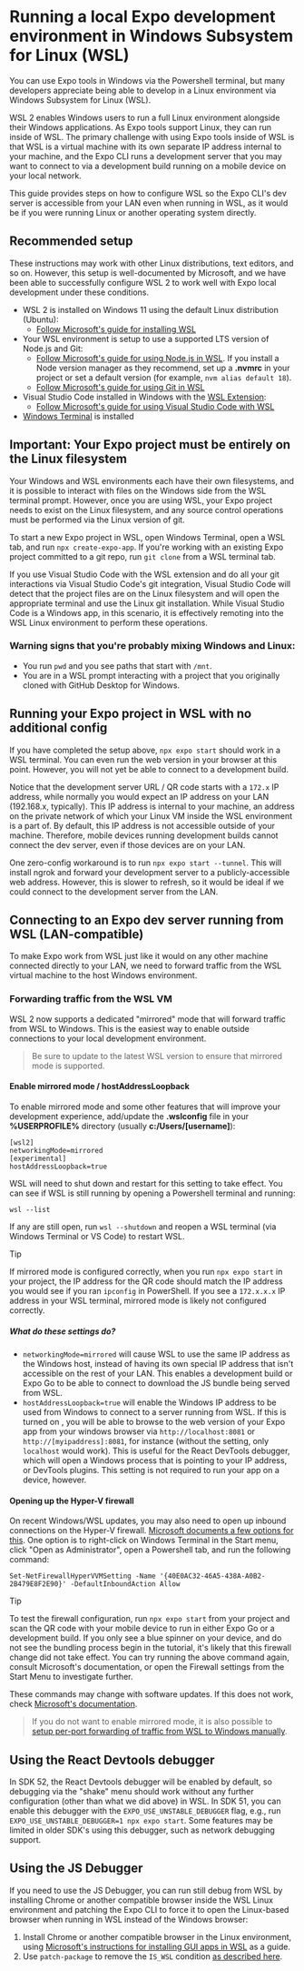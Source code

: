 # Running a local Expo development environment in Windows Subsystem for Linux (WSL)

You can use Expo tools in Windows via the Powershell terminal, but many developers appreciate being able to develop in a Linux environment via Windows Subsystem for Linux (WSL).

WSL 2 enables Windows users to run a full Linux environment alongside their Windows applications. As Expo tools support Linux, they can run inside of WSL. The primary challenge with using Expo tools inside of WSL is that WSL is a virtual machine with its own separate IP address internal to your machine, and the Expo CLI runs a development server that you may want to connect to via a development build running on a mobile device on your local network.

This guide provides steps on how to configure WSL so the Expo CLI's dev server is accessible from your LAN even when running in WSL, as it would be if you were running Linux or another operating system directly.

## Recommended setup

These instructions may work with other Linux distributions, text editors, and so on. However, this setup is well-documented by Microsoft, and we have been able to successfully configure WSL 2 to work well with Expo local development under these conditions.

- WSL 2 is installed on Windows 11 using the default Linux distribution (Ubuntu):
  - [Follow Microsoft's guide for installing WSL](https://learn.microsoft.com/en-us/windows/wsl/install)
- Your WSL environment is setup to use a supported LTS version of Node.js and Git:
  - [Follow Microsoft's guide for using Node.js in WSL](https://learn.microsoft.com/en-us/windows/dev-environment/javascript/nodejs-on-wsl). If you install a Node version manager as they recommend, set up a **.nvmrc** in your project or set a default version (for example, `nvm alias default 18`).
  - [Follow Microsoft's guide for using Git in WSL](https://learn.microsoft.com/en-us/windows/wsl/tutorials/wsl-git)
- Visual Studio Code installed in Windows with the [WSL Extension](https://marketplace.visualstudio.com/items?itemName=ms-vscode-remote.remote-wsl):
  - [Follow Microsoft's guide for using Visual Studio Code with WSL](https://code.visualstudio.com/docs/remote/wsl)
- [Windows Terminal](https://apps.microsoft.com/detail/9N0DX20HK701?hl=en-US&gl=US) is installed

## Important: Your Expo project must be entirely on the Linux filesystem

Your Windows and WSL environments each have their own filesystems, and it is possible to interact with files on the Windows side from the WSL terminal prompt. However, once you are using WSL, your Expo project needs to exist on the Linux filesystem, and any source control operations must be performed via the Linux version of git.

To start a new Expo project in WSL, open Windows Terminal, open a WSL tab, and run `npx create-expo-app`. If you're working with an existing Expo project committed to a git repo, run `git clone` from a WSL terminal tab.

If you use Visual Studio Code with the WSL extension and do all your git interactions via Visual Studio Code's git integration, Visual Studio Code will detect that the project files are on the Linux filesystem and will open the appropriate terminal and use the Linux git installation. While Visual Studio Code is a Windows app, in this scenario, it is effectively remoting into the WSL Linux environment to perform these operations.

### Warning signs that you're probably mixing Windows and Linux:

- You run `pwd` and you see paths that start with `/mnt`.
- You are in a WSL prompt interacting with a project that you originally cloned with GitHub Desktop for Windows.

## Running your Expo project in WSL with no additional config

If you have completed the setup above, `npx expo start` should work in a WSL terminal. You can even run the web version in your browser at this point. However, you will not yet be able to connect to a development build.

Notice that the development server URL / QR code starts with a `172.x` IP address, while normally you would expect an IP address on your LAN (192.168.x, typically). This IP address is internal to your machine, an address on the private network of which your Linux VM inside the WSL environment is a part of. By default, this IP address is not accessible outside of your machine. Therefore, mobile devices running development builds cannot connect the dev server, even if those devices are on your LAN.

One zero-config workaround is to run `npx expo start --tunnel`. This will install ngrok and forward your development server to a publicly-accessible web address. However, this is slower to refresh, so it would be ideal if we could connect to the development server from the LAN.

## Connecting to an Expo dev server running from WSL (LAN-compatible)

To make Expo work from WSL just like it would on any other machine connected directly to your LAN, we need to forward traffic from the WSL virtual machine to the host Windows environment.

### Forwarding traffic from the WSL VM

WSL 2 now supports a dedicated "mirrored" mode that will forward traffic from WSL to Windows. This is the easiest way to enable outside connections to your local development environment.

> Be sure to update to the latest WSL version to ensure that mirrored mode is supported.

#### Enable mirrored mode / hostAddressLoopback

To enable mirrored mode and some other features that will improve your development experience, add/update the **.wslconfig** file in your **%USERPROFILE%** directory (usually **c:/Users/[username]**):

```
[wsl2]
networkingMode=mirrored
[experimental]
hostAddressLoopback=true
```

WSL will need to shut down and restart for this setting to take effect. You can see if WSL is still running by opening a Powershell terminal and running:

```
wsl --list
```

If any are still open, run `wsl --shutdown` and reopen a WSL terminal (via Windows Terminal or VS Code) to restart WSL.

> [!TIP]
> If mirrored mode is configured correctly, when you run `npx expo start` in your project, the IP address for the QR code should match the IP address you would see if you ran `ipconfig` in PowerShell. If you see a `172.x.x.x` IP address in your WSL terminal, mirrored mode is likely not configured correctly.

##### What do these settings do?
- `networkingMode=mirrored` will cause WSL to use the same IP address as the Windows host, instead of having its own special IP address that isn't accessible on the rest of your LAN. This enables a development build or Expo Go to be able to connect to download the JS bundle being served from WSL.
- `hostAddressLoopback=true` will enable the Windows IP address to be used from Windows to connect to a server running from WSL. If this is turned on , you will be able to browse to the web version of your Expo app from your windows browser via `http://localhost:8081` or `http://[myipaddress]:8081`, for instance (without the setting, only `localhost` would work). This is useful for the React DevTools debugger, which will open a Windows process that is pointing to your IP address, or DevTools plugins. This setting is not required to run your app on a device, however.

#### Opening up the Hyper-V firewall

On recent Windows/WSL updates, you may also need to open up inbound connections on the Hyper-V firewall. [Microsoft documents a few options for this](https://learn.microsoft.com/en-us/windows/wsl/networking#mirrored-mode-networking). One option is to right-click on Windows Terminal in the Start menu, click "Open as Administrator", open a Powershell tab, and run the following command:

```
Set-NetFirewallHyperVVMSetting -Name '{40E0AC32-46A5-438A-A0B2-2B479E8F2E90}' -DefaultInboundAction Allow
```

> [!TIP]
> To test the firewall configuration, run `npx expo start` from your project and scan the QR code with your mobile device to run in either Expo Go or a development build. If you only see a blue spinner on your device, and do not see the bundling process begin in the tutorial, it's likely that this firewall change did not take effect. You can try running the above command again, consult Microsoft's documentation, or open the Firewall settings from the Start Menu to investigate further.

These commands may change with software updates. If this does not work, check [Microsoft's documentation](https://learn.microsoft.com/en-us/windows/wsl/networking#mirrored-mode-networking).

> If you do not want to enable mirrored mode, it is also possible to [setup per-port forwarding of traffic from WSL to Windows manually](https://learn.microsoft.com/en-us/windows/wsl/networking#accessing-a-wsl-2-distribution-from-your-local-area-network-lan).

## Using the React Devtools debugger
In SDK 52, the React Devtools debugger will be enabled by default, so debugging via the "shake" menu should work without any further configuration (other than what we did above) in WSL. In SDK 51, you can enable this debugger with the `EXPO_USE_UNSTABLE_DEBUGGER` flag, e.g., run `EXPO_USE_UNSTABLE_DEBUGGER=1 npx expo start`. Some features may be limited in older SDK's using this debugger, such as network debugging support.

## Using the JS Debugger

If you need to use the JS Debugger, you can run still debug from WSL by installing Chrome or another compatible browser inside the WSL Linux environment and patching the Expo CLI to force it to open the Linux-based browser when running in WSL instead of the Windows browser:

1. Install Chrome or another compatible browser in the Linux environment, using [Microsoft's instructions for installing GUI apps in WSL](https://learn.microsoft.com/en-us/windows/wsl/tutorials/gui-apps) as a guide.
2. Use `patch-package` to remove the `IS_WSL` condition [as described here](https://github.com/expo/expo/issues/23678#issuecomment-1699253619).
